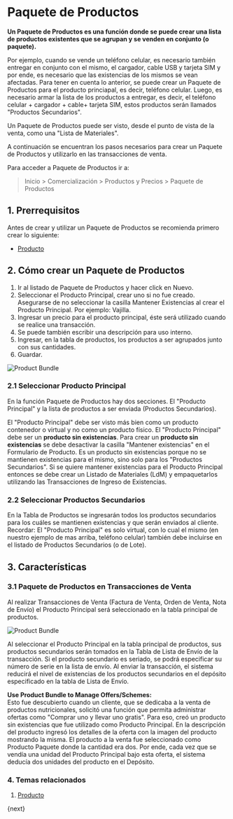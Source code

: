 <!-- add-breadcrumbs -->
# Paquete de Productos

**Un Paquete de Productos es una función donde se puede crear una lista de productos existentes que se agrupan y se venden en conjunto (o paquete).** 

Por ejemplo, cuando se vende un teléfono celular, es necesario también entregar en conjunto con el mismo, el cargador, cable USB y tarjeta SIM y por ende, es necesario que las existencias de los mismos se vean afectadas. 
Para tener en cuenta lo anterior, se puede crear un Paquete de Productos para el producto princiapal, es decir, teléfono celular. Luego, es necesario armar la lista de los productos a entregar, es decir, el teléfono celular + cargador + cable+ tarjeta SIM, estos productos serán llamados "Productos Secundarios". 

Un Paquete de Productos puede ser visto, desde el punto de vista de la venta, como una "Lista de Materiales".

A continuación se encuentran los pasos necesarios para crear un Paquete de Productos y utilizarlo en las transacciones de venta. 

Para acceder a Paquete de Productos ir a: 
> Inicio > Comercialización > Productos y Precios > Paquete de Productos

## 1. Prerrequisitos
Antes de crear y utilizar un Paquete de Productos se recomienda primero crear lo siguiente:

* [Producto](/docs/user/manual/en/stock/item)

## 2. Cómo crear un Paquete de Productos
1. Ir al listado de Paquete de Productos y hacer click en Nuevo. 
2. Seleccionar el Producto Principal, crear uno si no fue creado. Asegurarse de no seleccionar la casilla Mantener Existencias al crear el Producto Principal. Por ejemplo: Vajilla. 
3. Ingresar un precio para el producto principal, éste será utilizado cuando se realice una transacción. 
4. Se puede también escribir una descripción para uso interno. 
5. Ingresar, en la tabla de productos, los productos a ser agrupados junto con sus cantidades. 
6. Guardar.
<img class="screenshot" alt="Product Bundle" src="{{docs_base_url}}/assets/img/selling/product-bundle.png">

### 2.1 Seleccionar Producto Principal

En la función Paquete de Productos hay dos secciones. El "Producto Principal" y la lista de productos a ser enviada (Productos Secundarios).

El "Producto Principal" debe ser visto más bien como un producto contenedor o virtual y no como un producto físico. 
El "Producto Principal" debe ser un <b>producto sin existencias</b>. Para crear un <b>producto sin existencias</b> se debe desactivar la casilla "Mantener existencias" en el Formulario de Producto. 
Es un producto sin existencias porque no se mantienen existencias para el mismo, sino solo para los "Productos Secundarios". 
Si se quiere mantener existencias para el Producto Principal entonces se debe crear un Listado de Materiales (LdM) y empaquetarlos utilizando las Transacciones de Ingreso de Existencias. 

### 2.2 Seleccionar Productos Secundarios

En la Tabla de Productos se ingresarán todos los productos secundarios para los cuáles se mantienen existencias y que serán enviados al cliente.
Recordar: El "Producto Principal" es solo virtual, con lo cual el mismo (en nuestro ejemplo de mas arriba, teléfono celular) también debe incluirse en el listado de Productos Secundarios (o de Lote). 

## 3. Características
### 3.1 Paquete de Productos en Transacciones de Venta 

Al realizar Transacciones de Venta (Factura de Venta, Orden de Venta, Nota de Envío) el Producto Principal será seleccionado en la tabla principal de productos. 

<img class="screenshot" alt="Product Bundle" src="{{docs_base_url}}/assets/img/selling/product-bundle.gif">

Al seleccionar el Producto Principal en la tabla principal de productos, sus productos secundarios serán tomados en la Tabla de Lista de Envío de la transacción. Si el producto secundario es seriado, se podrá especificar su número de serie en la lista de envío. Al enviar la transacción, el sistema reducirá el nivel de existencias de los productos secundarios en el depósito especificado en la tabla de Lista de Envío. 

<div class="well"><b>Use Product Bundle to Manage Offers/Schemes:</b>
<br>
Esto fue descubierto cuando un cliente, que se dedicaba a la venta de productos nutricionales, solicitó una función que permita administrar ofertas como "Comprar uno y llevar uno gratis". Para eso, creó un producto sin existencias que fue utilizado como Producto Principal. En la descripción del producto ingresó los detalles de la oferta con la imagen del producto mostrando la misma. El producto a la venta fue seleccionado como Producto Paquete donde la cantidad era dos. Por ende, cada vez que se vendía una unidad del Producto Principal bajo esta oferta, el sistema deducía dos unidades del producto en el Depósito.</div>

### 4. Temas relacionados
1. [Producto](/docs/user/manual/en/stock/item)

{next}
